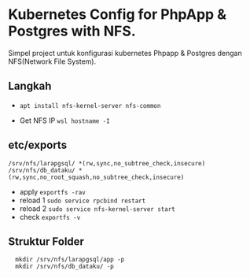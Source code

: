 # Kubernetes Config for PhpApp & Postgres with NFS.

Simpel project untuk konfigurasi kubernetes Phpapp & Postgres dengan NFS(Network File System).

## Langkah

- `apt install nfs-kernel-server nfs-common`

- Get NFS IP `wsl hostname -I`

## etc/exports

```linux
/srv/nfs/larapgsql/ *(rw,sync,no_subtree_check,insecure)
/srv/nfs/db_dataku/ *(rw,sync,no_root_squash,no_subtree_check,insecure)
```

- apply `exportfs -rav`
- reload 1 `sudo service rpcbind restart`
- reload 2 `sudo service nfs-kernel-server start`
- check `exportfs -v`

## Struktur Folder

```
  mkdir /srv/nfs/larapgsql/app -p
  mkdir /srv/nfs/db_dataku/ -p
```
